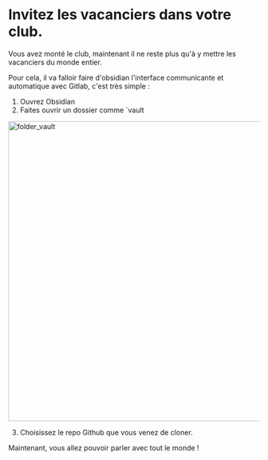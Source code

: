# Invitez les vacanciers dans votre club.

Vous avez monté le club, maintenant il ne reste plus qu'à y mettre les vacanciers du monde entier. 

Pour cela, il va falloir faire d'obsidian l'interface communicante et automatique avec Gitlab, c'est très simple : 

1. Ouvrez Obsidian
2. Faites ouvrir un dossier comme `vault
<img width="602" alt="folder_vault" src="https://github.com/user-attachments/assets/05c9305a-3f31-4e44-a12f-38fff588f6c0">

3. Choisissez le repo Github que vous venez de cloner.

Maintenant, vous allez pouvoir parler avec tout le monde ! 



